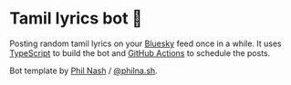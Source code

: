 # Tamil lyrics bot 🦋

Posting random tamil lyrics on your [Bluesky](https://bsky.app/) feed once in a while. It uses [TypeScript](https://www.typescriptlang.org/) to build the bot and [GitHub Actions](https://docs.github.com/en/actions) to schedule the posts.

Bot template by [Phil Nash](https://github.com/philnash/bsky-bot/) / [@philna.sh](https://staging.bsky.app/profile/philna.sh).
